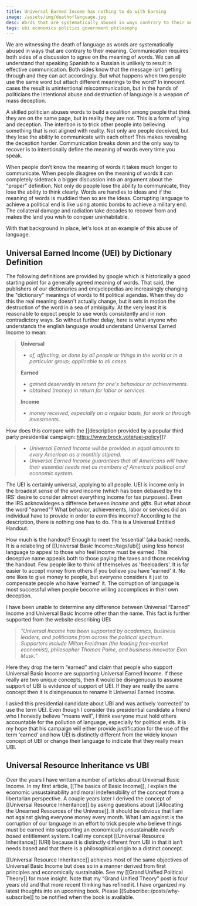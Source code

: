 ```yaml
---
title: Universal Earned Income has nothing to do with Earning
image: /assets/img/deathoflanguage.jpg
desc: Words that are systematically abused in ways contrary to their meaning are weapons of mass deception and cultural destruction.
tags: ubi economics politics government philosophy
---
```


We are witnessing the death of language as words are systematically abused in ways that are contrary to their meaning. Communication requires both sides of a discussion to agree on the meaning of words. We can all understand that speaking Spanish to a Russian is unlikely to result in effective communication. Both sides know that the message isn’t getting through and they can act accordingly. But what happens when two people use the same word but attach different meanings to the word? In innocent cases the result is unintentional miscommunication, but in the hands of politicians the intentional abuse and destruction of language is a weapon of mass deception.

A skilled politician abuses words to build a coalition among people that think they are on the same page, but in reality they are not. This is a form of lying and deception. The intention is to trick other people into believing something that is not aligned with reality. Not only are people deceived, but they lose the ability to communicate with each other! This makes revealing the deception harder. Communication breaks down and the only way to recover is to intentionally define the meaning of words every time you speak.

When people don’t know the meaning of words it takes much longer to communicate. When people disagree on the meaning of words it can completely sidetrack a bigger discussion into an argument about the “proper” definition. Not only do people lose the ability to communicate, they lose the ability to think clearly. Words are handles to ideas and if the meaning of words is muddied then so are the ideas. Corrupting language to achieve a political end is like using atomic bombs to achieve a military end. The collateral damage and radiation take decades to recover from and makes the land you wish to conquer uninhabitable.

With that background in place, let's look at an example of this abuse of language.

## Universal Earned Income (UEI) by Dictionary Definition
The following definitions are provided by google which is historically a good starting point for a generally agreed meaning of words. That said, the publishers of our dictionaries and encyclopedias are increasingly changing the "dictionary" meanings of words to fit political agendas. When they do this the real meaning doesn't actually change, but it sets in motion the destruction of the word in a sea of ambiguity. At the very least it is reasonable to expect people to use words consistently and in non contradictory ways. So without further delay, here is what anyone who understands the english language would understand Universal Earned Income to mean:

> **Universal** 
> - _of, affecting, or done by all people or things in the world or in a particular group; applicable to all cases._
>
> **Earned**
> - _gained deservedly in return for one's behaviour or achievements._
> - _obtained (money) in return for labor or services._
>
> **Income**
> - _money received, especially on a regular basis, for work or through investments._

How does this compare with the [[description provided by a popular third party presidential campaign::https://www.brock.vote/uei-policy]]?

> - _Universal Earned Income will be provided in equal amounts to every American as a monthly stipend._
> - _Universal Earned Income guarantees that all Americans will have their essential needs met as members of America’s political and economic system._

The UEI is certainly universal, applying to all people. UEI is income only in the broadest sense of the word income (which has been debased by the IRS’ desire to consider almost everything income for tax purposes). Even the IRS acknowldeges a differece between _income_ and _gifts_. But what about the word "earned"? What behavior, achievements, labor or services did an individual have to provide in order to _earn_ this income? According to the description, there is nothing one has to do. This is a Universal Entitled Handout. 

How much is the handout? Enough to meet the ‘essential’ (aka basic) needs. It is a relabeling of [[Universal Basic Income::/tags/ubi]] using less honest language to appeal to those who feel income must be earned. This deceptive name appeals both to those paying the taxes and those receiving the handout. Few people like to think of themselves as 'freeloaders'. It is far easier to accept money from others if you believe you have 'earned' it. No one likes to give money to people, but everyone considers it just to compensate people who have 'earned' it. The corruption of language is most successful when people become willing accomplices in their own deception.

I have been unable to determine any difference between Universal “Earned” Income and Universal Basic Income other than the name. This fact is further supported from the website describing UEI:

> _"Universal Income has been supported by academics, business leaders, and politicians from across the political spectrum. Supporters include Milton Freidman (the leading free-market economist), philosopher Thomas Paine, and business innovator Elon Musk."_

Here they drop the term “earned” and claim that people who support Universal Basic Income are supporting Universal Earned Income. If these really are two unique concepts, then it would be disingenuous to assume support of UBI is evidence of support of UEI. If they are really the same concept then it is disingenuous to rename it Universal Earned Income.

I asked this presidential candidate about UBI and was actively ‘corrected’ to use the term UEI. Even though I consider this presidential candidate a friend who I honestly believe “means well”, I think everyone must hold others accountable for the pollution of language, especially for political ends. It is my hope that his campaign will either provide justification for the use of the term ‘earned’ and how UEI is distinctly different from the widely known concept of UBI or change their language to indicate that they really mean UBI.

## Universal Resource Inheritance vs UBI

Over the years I have written a number of articles about Universal Basic Income. In my first article, [[The basics of Basic Income]], I explain the economic unsustainability and moral indefensibility of the concept from a libertarian perspective. A couple years later I derived the concept of [[Universal Resource Inheritance]] by asking questions about [[Allocating the Unearned Resources of the Universe]]. It should be obvious that I am not against giving everyone money every month. What I am against is the corruption of our language in an effort to trick people who believe things must be earned into supporting an economically unsustainable _needs based_ entitlement system. I call my concept [[Universal Resource Inheritance]] (URI) because it is distinctly different from UBI in that it isn’t needs based and that there is a philosophical origin to a distinct concept.

[[Universal Resource Inheritance]] achieves most of the same objectives of Universal Basic Income but does so in a manner derived from first principles and economically sustainable. See my [[Grand Unified Political Theory]] for more insight. Note that my “Grand Unified Theory” post is four years old and that more recent thinking has refined it. I have organized my latest thoughts into an upcoming book. Please [[Subscribe::/posts/why-subscribe]] to be notified when the book is available.












